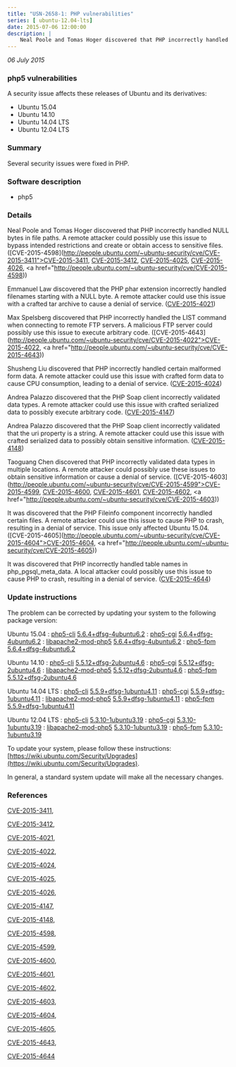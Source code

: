 ```yaml
---
title: "USN-2658-1: PHP vulnerabilities"
series: [ ubuntu-12.04-lts]
date: 2015-07-06 12:00:00
description: |
    Neal Poole and Tomas Hoger discovered that PHP incorrectly handled NULL bytes in file paths. A remote attacker could possibly use this issue to bypass intended restrictions and create or obtain access to sensitive files. ([CVE-2015-4598](http://people.ubuntu.com/~ubuntu-security/cve/CVE-2015-3411">CVE-2015-3411</a>, <a href="http://people.ubuntu.com/~ubuntu-security/cve/CVE-2015-3412">CVE-2015-3412</a>, <a href="http://people.ubuntu.com/~ubuntu-security/cve/CVE-2015-4025">CVE-2015-4025</a>, <a href="http://people.ubuntu.com/~ubuntu-security/cve/CVE-2015-4026">CVE-2015-4026</a>, <a href="http://people.ubuntu.com/~ubuntu-security/cve/CVE-2015-4598))
--- 
```

 
 

*06 July 2015*

### php5 vulnerabilities

A security issue affects these releases of Ubuntu and its derivatives:

* Ubuntu 15.04
* Ubuntu 14.10
* Ubuntu 14.04 LTS
* Ubuntu 12.04 LTS

### Summary

Several security issues were fixed in PHP. 

### Software description

* php5 

### Details

Neal Poole and Tomas Hoger discovered that PHP incorrectly handled NULL bytes in file paths. A remote attacker could possibly use this issue to bypass intended restrictions and create or obtain access to sensitive files. ([CVE-2015-4598](http://people.ubuntu.com/~ubuntu-security/cve/CVE-2015-3411">CVE-2015-3411</a>, <a href="http://people.ubuntu.com/~ubuntu-security/cve/CVE-2015-3412">CVE-2015-3412</a>, <a href="http://people.ubuntu.com/~ubuntu-security/cve/CVE-2015-4025">CVE-2015-4025</a>, <a href="http://people.ubuntu.com/~ubuntu-security/cve/CVE-2015-4026">CVE-2015-4026</a>, <a href="http://people.ubuntu.com/~ubuntu-security/cve/CVE-2015-4598))

Emmanuel Law discovered that the PHP phar extension incorrectly handled filenames starting with a NULL byte. A remote attacker could use this issue with a crafted tar archive to cause a denial of service. ([CVE-2015-4021](http://people.ubuntu.com/~ubuntu-security/cve/CVE-2015-4021))

Max Spelsberg discovered that PHP incorrectly handled the LIST command when connecting to remote FTP servers. A malicious FTP server could possibly use this issue to execute arbitrary code. ([CVE-2015-4643](http://people.ubuntu.com/~ubuntu-security/cve/CVE-2015-4022">CVE-2015-4022</a>, <a href="http://people.ubuntu.com/~ubuntu-security/cve/CVE-2015-4643))

Shusheng Liu discovered that PHP incorrectly handled certain malformed form data. A remote attacker could use this issue with crafted form data to cause CPU consumption, leading to a denial of service. ([CVE-2015-4024](http://people.ubuntu.com/~ubuntu-security/cve/CVE-2015-4024))

Andrea Palazzo discovered that the PHP Soap client incorrectly validated data types. A remote attacker could use this issue with crafted serialized data to possibly execute arbitrary code. ([CVE-2015-4147](http://people.ubuntu.com/~ubuntu-security/cve/CVE-2015-4147))

Andrea Palazzo discovered that the PHP Soap client incorrectly validated that the uri property is a string. A remote attacker could use this issue with crafted serialized data to possibly obtain sensitive information. ([CVE-2015-4148](http://people.ubuntu.com/~ubuntu-security/cve/CVE-2015-4148))

Taoguang Chen discovered that PHP incorrectly validated data types in multiple locations. A remote attacker could possibly use these issues to obtain sensitive information or cause a denial of service. ([CVE-2015-4603](http://people.ubuntu.com/~ubuntu-security/cve/CVE-2015-4599">CVE-2015-4599</a>, <a href="http://people.ubuntu.com/~ubuntu-security/cve/CVE-2015-4600">CVE-2015-4600</a>, <a href="http://people.ubuntu.com/~ubuntu-security/cve/CVE-2015-4601">CVE-2015-4601</a>, <a href="http://people.ubuntu.com/~ubuntu-security/cve/CVE-2015-4602">CVE-2015-4602</a>, <a href="http://people.ubuntu.com/~ubuntu-security/cve/CVE-2015-4603))

It was discovered that the PHP Fileinfo component incorrectly handled certain files. A remote attacker could use this issue to cause PHP to crash, resulting in a denial of service. This issue only affected Ubuntu 15.04. ([CVE-2015-4605](http://people.ubuntu.com/~ubuntu-security/cve/CVE-2015-4604">CVE-2015-4604</a>, <a href="http://people.ubuntu.com/~ubuntu-security/cve/CVE-2015-4605))

It was discovered that PHP incorrectly handled table names in php_pgsql_meta_data. A local attacker could possibly use this issue to cause PHP to crash, resulting in a denial of service. ([CVE-2015-4644](http://people.ubuntu.com/~ubuntu-security/cve/CVE-2015-4644)) 

### Update instructions

The problem can be corrected by updating your system to the following package version:

Ubuntu 15.04
 : [php5-cli](https://launchpad.net/ubuntu/+source/php5) <span> [5.6.4+dfsg-4ubuntu6.2](https://launchpad.net/ubuntu/+source/php5/5.6.4+dfsg-4ubuntu6.2) </span> 
 : [php5-cgi](https://launchpad.net/ubuntu/+source/php5) <span> [5.6.4+dfsg-4ubuntu6.2](https://launchpad.net/ubuntu/+source/php5/5.6.4+dfsg-4ubuntu6.2) </span> 
 : [libapache2-mod-php5](https://launchpad.net/ubuntu/+source/php5) <span> [5.6.4+dfsg-4ubuntu6.2](https://launchpad.net/ubuntu/+source/php5/5.6.4+dfsg-4ubuntu6.2) </span> 
 : [php5-fpm](https://launchpad.net/ubuntu/+source/php5) <span> [5.6.4+dfsg-4ubuntu6.2](https://launchpad.net/ubuntu/+source/php5/5.6.4+dfsg-4ubuntu6.2) </span> 

Ubuntu 14.10
 : [php5-cli](https://launchpad.net/ubuntu/+source/php5) <span> [5.5.12+dfsg-2ubuntu4.6](https://launchpad.net/ubuntu/+source/php5/5.5.12+dfsg-2ubuntu4.6) </span> 
 : [php5-cgi](https://launchpad.net/ubuntu/+source/php5) <span> [5.5.12+dfsg-2ubuntu4.6](https://launchpad.net/ubuntu/+source/php5/5.5.12+dfsg-2ubuntu4.6) </span> 
 : [libapache2-mod-php5](https://launchpad.net/ubuntu/+source/php5) <span> [5.5.12+dfsg-2ubuntu4.6](https://launchpad.net/ubuntu/+source/php5/5.5.12+dfsg-2ubuntu4.6) </span> 
 : [php5-fpm](https://launchpad.net/ubuntu/+source/php5) <span> [5.5.12+dfsg-2ubuntu4.6](https://launchpad.net/ubuntu/+source/php5/5.5.12+dfsg-2ubuntu4.6) </span> 

Ubuntu 14.04 LTS
 : [php5-cli](https://launchpad.net/ubuntu/+source/php5) <span> [5.5.9+dfsg-1ubuntu4.11](https://launchpad.net/ubuntu/+source/php5/5.5.9+dfsg-1ubuntu4.11) </span> 
 : [php5-cgi](https://launchpad.net/ubuntu/+source/php5) <span> [5.5.9+dfsg-1ubuntu4.11](https://launchpad.net/ubuntu/+source/php5/5.5.9+dfsg-1ubuntu4.11) </span> 
 : [libapache2-mod-php5](https://launchpad.net/ubuntu/+source/php5) <span> [5.5.9+dfsg-1ubuntu4.11](https://launchpad.net/ubuntu/+source/php5/5.5.9+dfsg-1ubuntu4.11) </span> 
 : [php5-fpm](https://launchpad.net/ubuntu/+source/php5) <span> [5.5.9+dfsg-1ubuntu4.11](https://launchpad.net/ubuntu/+source/php5/5.5.9+dfsg-1ubuntu4.11) </span> 

Ubuntu 12.04 LTS
 : [php5-cli](https://launchpad.net/ubuntu/+source/php5) <span> [5.3.10-1ubuntu3.19](https://launchpad.net/ubuntu/+source/php5/5.3.10-1ubuntu3.19) </span> 
 : [php5-cgi](https://launchpad.net/ubuntu/+source/php5) <span> [5.3.10-1ubuntu3.19](https://launchpad.net/ubuntu/+source/php5/5.3.10-1ubuntu3.19) </span> 
 : [libapache2-mod-php5](https://launchpad.net/ubuntu/+source/php5) <span> [5.3.10-1ubuntu3.19](https://launchpad.net/ubuntu/+source/php5/5.3.10-1ubuntu3.19) </span> 
 : [php5-fpm](https://launchpad.net/ubuntu/+source/php5) <span> [5.3.10-1ubuntu3.19](https://launchpad.net/ubuntu/+source/php5/5.3.10-1ubuntu3.19) </span> 

To update your system, please follow these instructions: [https://wiki.ubuntu.com/Security/Upgrades](https://wiki.ubuntu.com/Security/Upgrades).

In general, a standard system update will make all the necessary changes. 

### References

 
 [CVE-2015-3411](http://people.ubuntu.com/~ubuntu-security/cve/CVE-2015-3411), 

 [CVE-2015-3412](http://people.ubuntu.com/~ubuntu-security/cve/CVE-2015-3412), 

 [CVE-2015-4021](http://people.ubuntu.com/~ubuntu-security/cve/CVE-2015-4021), 

 [CVE-2015-4022](http://people.ubuntu.com/~ubuntu-security/cve/CVE-2015-4022), 

 [CVE-2015-4024](http://people.ubuntu.com/~ubuntu-security/cve/CVE-2015-4024), 

 [CVE-2015-4025](http://people.ubuntu.com/~ubuntu-security/cve/CVE-2015-4025), 

 [CVE-2015-4026](http://people.ubuntu.com/~ubuntu-security/cve/CVE-2015-4026), 

 [CVE-2015-4147](http://people.ubuntu.com/~ubuntu-security/cve/CVE-2015-4147), 

 [CVE-2015-4148](http://people.ubuntu.com/~ubuntu-security/cve/CVE-2015-4148), 

 [CVE-2015-4598](http://people.ubuntu.com/~ubuntu-security/cve/CVE-2015-4598), 

 [CVE-2015-4599](http://people.ubuntu.com/~ubuntu-security/cve/CVE-2015-4599), 

 [CVE-2015-4600](http://people.ubuntu.com/~ubuntu-security/cve/CVE-2015-4600), 

 [CVE-2015-4601](http://people.ubuntu.com/~ubuntu-security/cve/CVE-2015-4601), 

 [CVE-2015-4602](http://people.ubuntu.com/~ubuntu-security/cve/CVE-2015-4602), 

 [CVE-2015-4603](http://people.ubuntu.com/~ubuntu-security/cve/CVE-2015-4603), 

 [CVE-2015-4604](http://people.ubuntu.com/~ubuntu-security/cve/CVE-2015-4604), 

 [CVE-2015-4605](http://people.ubuntu.com/~ubuntu-security/cve/CVE-2015-4605), 

 [CVE-2015-4643](http://people.ubuntu.com/~ubuntu-security/cve/CVE-2015-4643), 

 [CVE-2015-4644](http://people.ubuntu.com/~ubuntu-security/cve/CVE-2015-4644)
 

